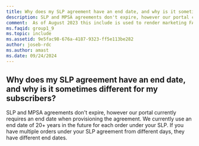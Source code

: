 ```yaml
---
title: Why does my SLP agreement have an end date, and why is it sometimes different for my subscribers?
description: SLP and MPSA agreements don't expire, however our portal currently requires an end date when provisioning the agreement. We currently...
comment:  As of August 2023 this include is used to render marketing FAQ content for VS Subscriptions in the following portals - VSCom, Manage, and My portals. It was not used for learn.microsoft.com content at that time.  SMEs are Evan Windom and Larissa Crawford of Red Door Collaborative and Sharvari Dighe.
ms.faqid: group1_9
ms.topic: include
ms.assetid: 9e5fac98-676a-4187-9323-ff5e113be282
author: joseb-rdc
ms.author: amast
ms.date: 09/24/2024
---
```


## Why does my SLP agreement have an end date, and why is it sometimes different for my subscribers?

SLP and MPSA agreements don't expire, however our portal currently requires an end date when provisioning the agreement. We currently use an end date of 20+ years in the future for each order under your SLP. If you have multiple orders under your SLP agreement from different days, they have different end dates.
